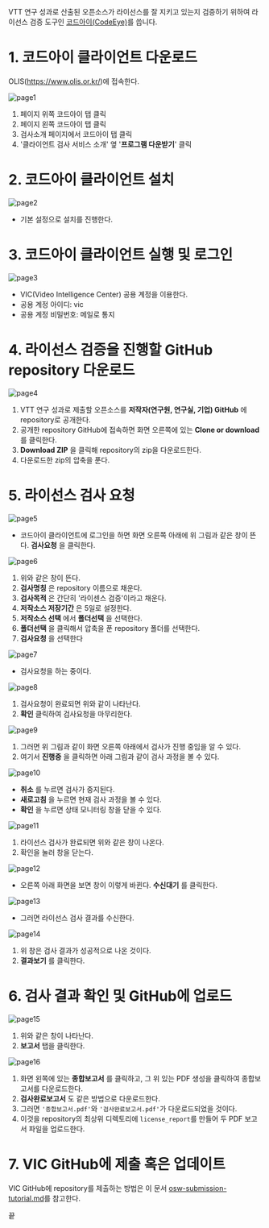 VTT 연구 성과로 산출된 오픈소스가 라이선스를 잘 지키고 있는지 검증하기 위하여 라이선스 검증 도구인 [코드아이(CodeEye)](https://www.olis.or.kr/codeEye/introduction.do)를 씁니다.

# 1. 코드아이 클라이언트 다운로드
OLIS(https://www.olis.or.kr/)에 접속한다.

![page1](images/page1.PNG)

1. 페이지 위쪽 코드아이 탭 클릭
1. 페이지 왼쪽 코드아이 탭 클릭
1. 검사소개 페이지에서 코드아이 탭 클릭
1. '클라이언트 검사 서비스 소개' 옆 '**프로그램 다운받기**' 클릭

# 2. 코드아이 클라이언트 설치
![page2](images/page2.PNG)
* 기본 설정으로 설치를 진행한다.

# 3. 코드아이 클라이언트 실행 및 로그인
![page3](images/page3.PNG)
* VIC(Video Intelligence Center) 공용 계정을 이용한다.
* 공용 계정 아이디: vic
* 공용 계정 비밀번호: 메일로 통지

# 4. 라이선스 검증을 진행할 GitHub repository 다운로드
![page4](images/page4.PNG)

1. VTT 연구 성과로 제출할 오픈소스를 **저작자(연구원, 연구실, 기업) GitHub** 에 repository로 공개한다.
2. 공개한 repository GitHub에 접속하면 화면 오른쪽에 있는 **Clone or download** 를 클릭한다.
1. **Download ZIP** 을 클릭해 repository의 zip을 다운로드한다.
1. 다운로드한 zip의 압축을 푼다.

# 5. 라이선스 검사 요청
![page5](images/page5.PNG)
* 코드아이 클라이언트에 로그인을 하면 화면 오른쪽 아래에 위 그림과 같은 창이 뜬다. **검사요청** 을 클릭한다.

![page6](images/page6.PNG)
1. 위와 같은 창이 뜬다.
1. **검사명칭** 은 repository 이름으로 채운다.
1. **검사목적** 은 간단히 '라이센스 검증'이라고 채운다.
1. **저작소스 저장기간** 은 5일로 설정한다.
1. **저작소스 선택** 에서 **폴더선택** 을 선택한다.
1. **폴더선택** 을 클릭해서 압축을 푼 repository 폴더를 선택한다.
1. **검사요청** 을 선택한다

![page7](images/page7.PNG)
* 검사요청을 하는 중이다.

![page8](images/page8.PNG)
1. 검사요청이 완료되면 위와 같이 나타난다.
1. **확인** 클릭하여 검사요청을 마무리한다.

![page9](images/page9.PNG)
1. 그러면 위 그림과 같이 화면 오른쪽 아래에서 검사가 진행 중임을 알 수 있다.
2. 여기서 **진행중** 을 클릭하면 아래 그림과 같이 검사 과정을 볼 수 있다.


![page10](images/page10.PNG)
* **취소** 를 누르면 검사가 중지된다.
* **새로고침** 을 누르면 현재 검사 과정을 볼 수 있다.
* **확인** 을 누르면 상태 모니터링 창을 닫을 수 있다.

![page11](images/page11.PNG)
1. 라이선스 검사가 완료되면 위와 같은 창이 나온다.
1. 확인을 눌러 창을 닫는다.

![page12](images/page12.PNG)
* 오른쪽 아래 화면을 보면 창이 이렇게 바뀐다. **수신대기** 를 클릭한다.

![page13](images/page13.PNG)
* 그러면 라이선스 검사 결과를 수신한다.

![page14](images/page14.PNG)
1. 위 창은 검사 결과가 성공적으로 나온 것이다.
1. **결과보기** 를 클릭한다.

# 6. 검사 결과 확인 및 GitHub에 업로드

![page15](images/page15.PNG)
1. 위와 같은 창이 나타난다.
1. **보고서** 탭을 클릭한다.

 ![page16](images/page16.PNG)
1. 화면 왼쪽에 있는 **종합보고서** 를 클릭하고, 그 위 있는 PDF 생성을 클릭하여 종합보고서를 다운로드한다.
1. **검사완료보고서** 도 같은 방법으로 다운로드한다.
1. 그러면 ``'종합보고서.pdf'``와 ``'검사완료보고서.pdf'``가 다운로드되었을 것이다.
1. 이것을 repository의 최상위 디렉토리에 ``license_report``를 만들어 두 PDF 보고서 파일을 업로드한다.

# 7. VIC GitHub에 제출 혹은 업데이트
VIC GitHub에 repository를 제출하는 방법은 이 문서 [osw-submission-tutorial.md](osw-submit-tutorial.md)를 참고한다.

끝
